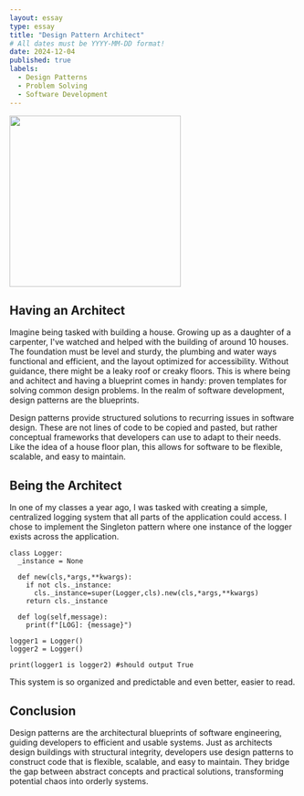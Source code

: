 ```yaml
---
layout: essay
type: essay
title: "Design Pattern Architect"
# All dates must be YYYY-MM-DD format!
date: 2024-12-04
published: true
labels:
  - Design Patterns
  - Problem Solving
  - Software Development
---
```


<img width="300px" class="rounded float-start pe-4" src="../img/man-are-working-as-architecture-construction-company_81761-404.png"> 

## Having an Architect

Imagine being tasked with building a house. Growing up as a daughter of a carpenter, I've watched and helped with the building of around 10 houses. The foundation must be level and sturdy, the plumbing and water ways functional and efficient, and the layout optimized for accessibility. Without guidance, there might be a leaky roof or creaky floors. This is where being and achitect and having a blueprint comes in handy: proven templates for solving common design problems. In the realm of software development, design patterns are the blueprints.

Design patterns provide structured solutions to recurring issues in software design. These are not lines of code to be copied and pasted, but rather conceptual frameworks that developers can use to adapt to their needs. Like the idea of a house floor plan, this allows for software to be flexible, scalable, and easy to maintain. 

## Being the Architect

In one of my classes a year ago, I was tasked with creating a simple, centralized logging system that all parts of the application could access. I chose to implement the Singleton pattern where one instance of the logger exists across the application. 

```
class Logger:
  _instance = None

  def new(cls,*args,**kwargs):
    if not cls._instance:
      cls._instance=super(Logger,cls).new(cls,*args,**kwargs)
    return cls._instance

  def log(self,message):
    print(f"[LOG]: {message}")

logger1 = Logger()
logger2 = Logger()

print(logger1 is logger2) #should output True
```

This system is so organized and predictable and even better, easier to read.

## Conclusion

Design patterns are the architectural blueprints of software engineering, guiding developers to efficient and usable systems. Just as architects design buildings with structural integrity, developers use design patterns to construct code that is flexible, scalable, and easy to maintain. They bridge the gap between abstract concepts and practical solutions, transforming potential chaos into orderly systems.

